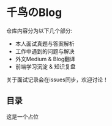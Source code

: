 # 千鸟のBlog

仓库内容分为以下几个部分:

* 本人面试真题与答案解析
* 工作中遇到的问题与解决
* 外文Medium & Blog翻译
* 前端学习沉淀 & 知识复盘

关于面试记录会在issues同步，欢迎讨论！

## 目录

这是一个占位

